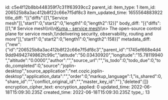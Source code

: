 id: c5e4f12b8bb448359f7c311f63939cc2
parent_id: 
item_type: 1
item_id: 206525b8a3ac412b8f22c66e7f5df8c3
item_updated_time: 1655564883922
title_diff: "[{\"diffs\":[[1,\"Service mesh\"]],\"start1\":0,\"start2\":0,\"length1\":0,\"length2\":12}]"
body_diff: "[{\"diffs\":[[1,\"# Service mesh\\\n\\\n[Kuma - service mesh](https://kuma.io/)\\\n> The open-source control plane for service mesh,\\\ndelivering security, observability, routing and more\"]],\"start1\":0,\"start2\":0,\"length1\":0,\"length2\":158}]"
metadata_diff: {"new":{"id":"206525b8a3ac412b8f22c66e7f5df8c3","parent_id":"1745ef668e4d49dd94942749862fc99c","latitude":"50.03430920","longitude":"15.78119940","altitude":"0.0000","author":"","source_url":"","is_todo":0,"todo_due":0,"todo_completed":0,"source":"joplin-desktop","source_application":"net.cozic.joplin-desktop","application_data":"","order":0,"markup_language":1,"is_shared":0,"share_id":"","conflict_original_id":"","master_key_id":""},"deleted":[]}
encryption_cipher_text: 
encryption_applied: 0
updated_time: 2022-06-18T15:09:30.235Z
created_time: 2022-06-18T15:09:30.235Z
type_: 13